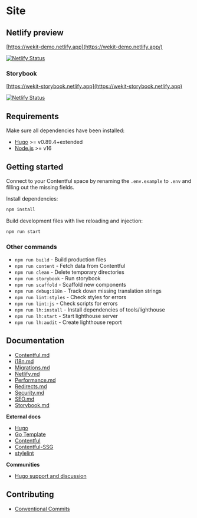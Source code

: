 # Site

## Netlify preview

[https://wekit-demo.netlify.app](https://wekit-demo.netlify.app/)

[![Netlify Status](https://api.netlify.com/api/v1/badges/975cd966-61a9-47a2-ab34-ab6b4d3a7265/deploy-status)](https://app.netlify.com/sites/wekit-demo/deploys)

### Storybook

[https://wekit-storybook.netlify.app](https://wekit-storybook.netlify.app)

[![Netlify Status](https://api.netlify.com/api/v1/badges/5d3fa6dc-46ec-49d8-959a-afbd2a305361/deploy-status)](https://app.netlify.com/sites/wekit-storybook/deploys)

## Requirements

Make sure all dependencies have been installed:

- [Hugo](https://gohugo.io/) >= v0.89.4+extended
- [Node.js](https://nodejs.org/) >= v16

## Getting started

Connect to your Contentful space by renaming the `.env.example` to `.env` and filling out the missing fields.

Install dependencies:

```bash
npm install
```

Build development files with live reloading and injection:

```bash
npm run start
```

### Other commands

- `npm run build` - Build production files
- `npm run content` - Fetch data from Contentful
- `npm run clean` - Delete temporary directories
- `npm run storybook` - Run storybook
- `npm run scaffold` - Scaffold new components
- `npm run debug:i18n` - Track down missing translation strings
- `npm run lint:styles` - Check styles for errors
- `npm run lint:js` - Check scripts for errors
- `npm run lh:install` - Install dependencies of tools/lighthouse
- `npm run lh:start` - Start lighthouse server
- `npm run lh:audit` - Create lighthouse report

## Documentation

- [Contentful.md](docs/Contentful.md)
- [i18n.md](docs/i18n.md)
- [Migrations.md](docs/Migrations.md)
- [Netlify.md](docs/Netlify.md)
- [Performance.md](docs/Performance.md)
- [Redirects.md](docs/Redirects.md)
- [Security.md](docs/Security.md)
- [SEO.md](docs/SEO.md)
- [Storybook.md](docs/Storybook.md)

**External docs**
- [Hugo](https://gohugo.io/documentation/)
- [Go Template](https://golang.org/pkg/text/template/)
- [Contentful](https://www.contentful.com/developers/docs/)
- [Contentful-SSG](https://github.com/jungvonmatt/contentful-ssg)
- [stylelint](https://stylelint.io/)

**Communities**

- [Hugo support and discussion](https://discourse.gohugo.io/)

## Contributing

- [Conventional Commits](https://www.conventionalcommits.org/en/v1.0.0/)
